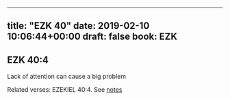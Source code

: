 
---
title: "EZK 40"
date: 2019-02-10 10:06:44+00:00
draft: false
book: EZK
---

## EZK 40:4

Lack of attention can cause a big problem

Related verses: EZEKIEL 40:4. See [notes](https://my.bible.com/notes/3096547309216588659)

